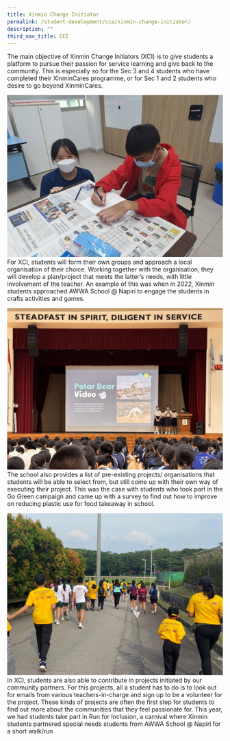 ```yaml
---
title: Xinmin Change Initiator
permalink: /student-development/cce/xinmin-change-initiator/
description: ""
third_nav_title: CCE
---
```

The main objective of Xinmin Change Initiators (XCI) is to give students a platform to pursue their passion for service learning and give back to the community. This is especially so for the Sec 3 and 4 students who have completed their XinminCares programme, or for Sec 1 and 2 students who desire to go beyond XinminCares.

![](/images/Cce/Xinmin%20Change%20Initiator/x_c_i_1.jpg)
For XCI, students will form their own groups and approach a local organisation of their choice. Working together with the organisation, they will develop a plan/project that meets the latter’s needs, with little involvement of the teacher. An example of this was when in 2022, Xinmin students approached AWWA School @ Napiri to engage the students in crafts activities and games. 

![](/images/Cce/Xinmin%20Change%20Initiator/xci%20students%20presenting%20for%20go%20green%20campaign.jpeg)
The school also provides a list of pre-existing projects/ organisations that students will be able to select from, but still come up with their own way of executing their project. This was the case with students who took part in the Go Green campaign and came up with a survey to find out how to improve on reducing plastic use for food takeaway in school.

![](/images/Cce/Xinmin%20Change%20Initiator/run%20for%20inclusion.jpeg)
In XCI, students are also able to contribute in projects initiated by our community partners. For this projects, all a student has to do is to look out for emails from various teachers-in-charge and sign up to be a volunteer for the project. These kinds of projects are often the first step for students to find out more about the communities that they feel passionate for. This year, we had students take part in Run for Inclusion, a carnival where Xinmin students partnered special needs students from AWWA School @ Napiri for a short walk/run